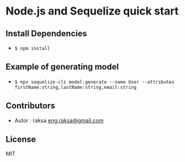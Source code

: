 # Node.js and Sequelize quick start

## Install Dependencies
* `$ npm install`

## Example of generating model
* `$ npx sequelize-cli model:generate --name User --attributes firstName:string,lastName:string,email:string`

## Contributors
* Autor : raksa <eng.raksa@gmail.com>

## License
MIT